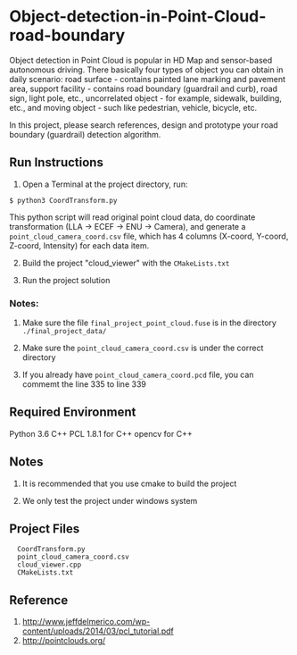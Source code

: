 # Object-detection-in-Point-Cloud-road-boundary

Object detection in Point Cloud is popular in HD Map and sensor-based autonomous driving. There  basically four types of object you can obtain in daily scenario: road surface - contains painted lane  marking and pavement area, support facility - contains road boundary (guardrail and curb), road  sign, light pole, etc., uncorrelated object - for example, sidewalk, building, etc., and moving object -  such like pedestrian, vehicle, bicycle, etc.  

In this project, please search references, design and prototype your road  boundary (guardrail) detection algorithm.


## Run Instructions

1. Open a Terminal at the project directory, run:
```
$ python3 CoordTransform.py
```
This python script will read original point cloud data, do coordinate transformation (LLA -> ECEF -> ENU -> Camera), 
and generate a `point_cloud_camera_coord.csv` file, which has 4 columns (X-coord, Y-coord, Z-coord, Intensity) for each data item.

2. Build the project "cloud_viewer" with the `CMakeLists.txt`

3. Run the project solution



### Notes:
1. Make sure the file `final_project_point_cloud.fuse` is in the directory `./final_project_data/`

2. Make sure the `point_cloud_camera_coord.csv` is under the correct directory

3. If you already have `point_cloud_camera_coord.pcd` file, you can commemt the line 335 to line 339

## Required Environment
  Python 3.6
  C++
  PCL 1.8.1 for C++
  opencv for C++

## Notes

1. It is recommended that you use cmake to build the project

2. We only test the project under windows system



## Project Files
```
  CoordTransform.py
  point_cloud_camera_coord.csv
  cloud_viewer.cpp
  CMakeLists.txt
```


## Reference
1. http://www.jeffdelmerico.com/wp-content/uploads/2014/03/pcl_tutorial.pdf
2. http://pointclouds.org/


















